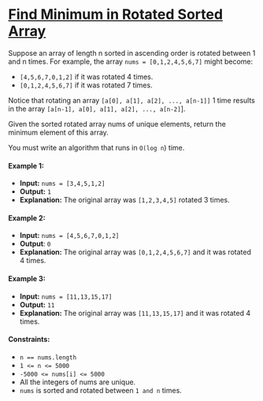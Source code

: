 # [Find Minimum in Rotated Sorted Array](https://leetcode.com/problems/find-minimum-in-rotated-sorted-array/)
Suppose an array of length n sorted in ascending order is rotated between 1 and n times. 
For example, the array `nums = [0,1,2,4,5,6,7]` might become:
- `[4,5,6,7,0,1,2]` if it was rotated 4 times.
- `[0,1,2,4,5,6,7]` if it was rotated 7 times.

Notice that rotating an array `[a[0], a[1], a[2], ..., a[n-1]]` 1 time results in the array `[a[n-1], a[0], a[1], a[2], ..., a[n-2]`].

Given the sorted rotated array nums of unique elements, return the minimum element of this array.

You must write an algorithm that runs in `O(log n`) time.

#### Example 1:
- **Input:** `nums = [3,4,5,1,2]`
- **Output:** `1`
- **Explanation:** The original array was `[1,2,3,4,5]` rotated 3 times.

#### Example 2:
- **Input:** `nums = [4,5,6,7,0,1,2]`
- **Output**: `0`
- **Explanation:** The original array was `[0,1,2,4,5,6,7]` and it was rotated 4 times. 

#### Example 3:
- **Input:** `nums = [11,13,15,17]`
- **Output:** `11`
- **Explanation:** The original array was `[11,13,15,17]` and it was rotated 4 times.

#### Constraints:
- `n == nums.length`
- `1 <= n <= 5000`
- `-5000 <= nums[i] <= 5000`
- All the integers of nums are unique.
- `nums` is sorted and rotated between `1 and n` times.